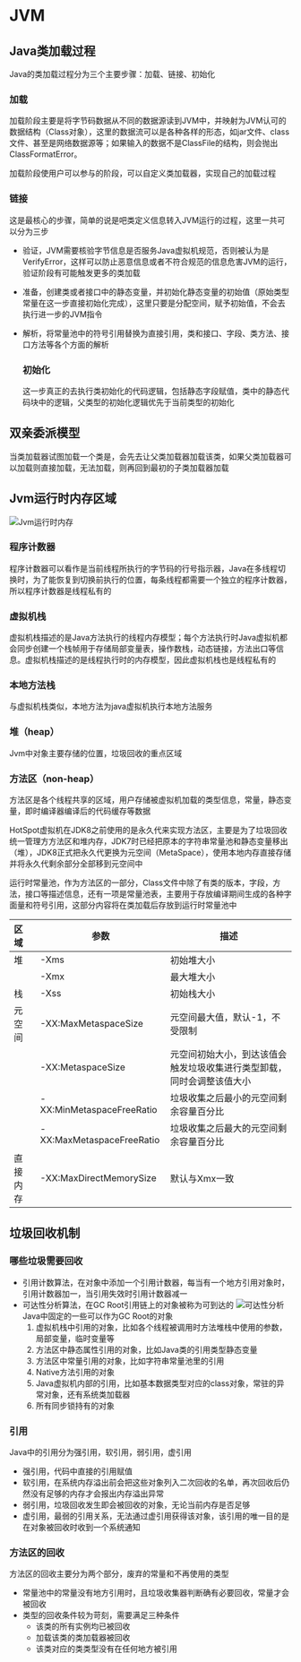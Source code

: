 # JVM

## Java类加载过程

Java的类加载过程分为三个主要步骤：加载、链接、初始化

### 加载

加载阶段主要是将字节码数据从不同的数据源读到JVM中，并映射为JVM认可的数据结构（Class对象），这里的数据流可以是各种各样的形态，如jar文件、class文件、甚至是网络数据源等；如果输入的数据不是ClassFile的结构，则会抛出ClassFormatError。

加载阶段使用户可以参与的阶段，可以自定义类加载器，实现自己的加载过程

### 链接

这是最核心的步骤，简单的说是吧类定义信息转入JVM运行的过程，这里一共可以分为三步

- 验证，JVM需要核验字节信息是否服务Java虚拟机规范，否则被认为是VerifyError，这样可以防止恶意信息或者不符合规范的信息危害JVM的运行，验证阶段有可能触发更多的类加载
- 准备，创建类或者接口中的静态变量，并初始化静态变量的初始值（原始类型常量在这一步直接初始化完成），这里只要是分配空间，赋予初始值，不会去执行进一步的JVM指令
- 解析，将常量池中的符号引用替换为直接引用，类和接口、字段、类方法、接口方法等各个方面的解析
  
  ### 初始化
  
  这一步真正的去执行类初始化的代码逻辑，包括静态字段赋值，类中的静态代码块中的逻辑，父类型的初始化逻辑优先于当前类型的初始化

## 双亲委派模型

当类加载器试图加载一个类是，会先去让父类加载器加载该类，如果父类加载器可以加载则直接加载，无法加载，则再回到最初的子类加载器加载

## Jvm运行时内存区域

![Jvm运行时内存](https://picbed.howiewant.top/20230302214824.png)

### 程序计数器

程序计数器可以看作是当前线程所执行的字节码的行号指示器，Java在多线程切换时，为了能恢复到切换前执行的位置，每条线程都需要一个独立的程序计数器，所以程序计数器是线程私有的

### 虚拟机栈

虚拟机栈描述的是Java方法执行的线程内存模型；每个方法执行时Java虚拟机都会同步创建一个栈帧用于存储局部变量表，操作数栈，动态链接，方法出口等信息。虚拟机栈描述的是线程执行时的内存模型，因此虚拟机栈也是线程私有的

### 本地方法栈

与虚拟机栈类似，本地方法为java虚拟机执行本地方法服务

### 堆（heap）

Jvm中对象主要存储的位置，垃圾回收的重点区域

### 方法区（non-heap）

方法区是各个线程共享的区域，用户存储被虚拟机加载的类型信息，常量，静态变量，即时编译器编译后的代码缓存等数据

HotSpot虚拟机在JDK8之前使用的是永久代来实现方法区，主要是为了垃圾回收统一管理方方法区和堆内存，JDK7时已经把原本的字符串常量池和静态变量移出（堆），JDK8正式把永久代更换为元空间（MetaSpace），使用本地内存直接存储并将永久代剩余部分全部移到元空间中

运行时常量池，作为方法区的一部分，Class文件中除了有类的版本，字段，方法，接口等描述信息，还有一项是常量池表，主要用于存放编译期间生成的各种字面量和符号引用，这部分内容将在类加载后存放到运行时常量池中

| 区域   | 参数                        | 描述                                  |
|:---- | ------------------------- | ----------------------------------- |
| 堆    | -Xms                      | 初始堆大小                               |
|      | -Xmx                      | 最大堆大小                               |
| 栈    | -Xss                      | 初始栈大小                               |
| 元空间  | -XX:MaxMetaspaceSize      | 元空间最大值，默认-1，不受限制                    |
|      | -XX:MetaspaceSize         | 元空间初始大小，到达该值会触发垃圾收集进行类型卸载，同时会调整该值大小 |
|      | -XX:MinMetaspaceFreeRatio | 垃圾收集之后最小的元空间剩余容量百分比                 |
|      | -XX:MaxMetaspaceFreeRatio | 垃圾收集之后最大的元空间剩余容量百分比                 |
| 直接内存 | -XX:MaxDirectMemorySize   | 默认与Xmx一致                            |

## 垃圾回收机制
### 哪些垃圾需要回收
- 引用计数算法，在对象中添加一个引用计数器，每当有一个地方引用对象时，引用计数器加一，当引用失效时引用计数器减一
- 可达性分析算法，在GC Root引用链上的对象被称为可到达的
![可达性分析](https://picbed.howiewant.top/20230306224057.png)
Java中固定的一些可以作为GC Root的对象  
  1. 虚拟机栈中引用的对象，比如各个线程被调用时方法堆栈中使用的参数，局部变量，临时变量等
  2. 方法区中静态属性引用的对象，比如Java类的引用类型静态变量
  3. 方法区中常量引用的对象，比如字符串常量池里的引用
  4. Native方法引用的对象
  5. Java虚拟机内部的引用，比如基本数据类型对应的class对象，常驻的异常对象，还有系统类加载器
  6. 所有同步锁持有的对象
### 引用
Java中的引用分为强引用，软引用，弱引用，虚引用
- 强引用，代码中直接的引用赋值
- 软引用，在系统内存溢出前会把这些对象列入二次回收的名单，再次回收后仍然没有足够的内存才会报出内存溢出异常
- 弱引用，垃圾回收发生即会被回收的对象，无论当前内存是否足够
- 虚引用，最弱的引用关系，无法通过虚引用获得该对象，该引用的唯一目的是在对象被回收时收到一个系统通知
### 方法区的回收
方法区的回收主要分为两个部分，废弃的常量和不再使用的类型
- 常量池中的常量没有地方引用时，且垃圾收集器判断确有必要回收，常量才会被回收
- 类型的回收条件较为苛刻，需要满足三种条件
  - 该类的所有实例均已被回收
  - 加载该类的类加载器被回收
  - 该类对应的类类型没有在任何地方被引用


